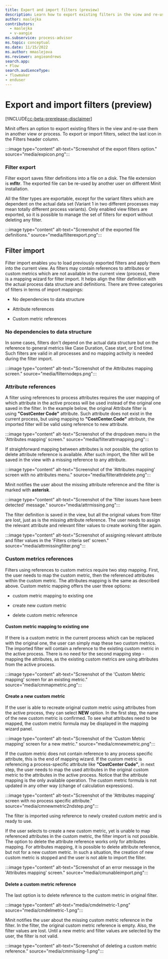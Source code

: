 ```yaml
---
title: Export and import filters (preview)
description: Learn how to export existing filters in the view and re-use them in another view or process in the Minit desktop application in process advisor.
author: maslejka
contributors:
  - maslejka
  - v-aangie
ms.subservice: process-advisor
ms.topic: conceptual
ms.date: 11/15/2022
ms.author: mmaslejova
ms.reviewer: angieandrews
search.app:
- Flow
search.audienceType:
- flowmaker
- enduser
---
```


# Export and import filters (preview)

[!INCLUDE[cc-beta-prerelease-disclaimer](../includes/cc-beta-prerelease-disclaimer.md)]

Minit offers an option to export existing filters in the view and re-use them in another view or process. To export or import filters, select the last icon in the Filters header column.

:::image type="content" alt-text="Screenshot of the export filters option." source="media/expicon.png":::

### Filter export

Filter export saves filter definitions into a file on a disk. The file extension is **mfltr**. The exported file can be re-used by another user on different Minit installation.

All the filter types are exportable, except for the variant filters which are dependent on the actual data set (Variant 1 in two different processes may mean totally different process variants). Only enabled view filters are exported, so it is possible to manage the set of filters for export without deleting any filter.

:::image type="content" alt-text="Screenshot of the exported file definitions." source="media/filterexport.png":::

## Filter import

Filter import enables you to load previously exported filters and apply them into the current view. As filters may contain references to attributes or custom metrics which are not available in the current view (process), there is a mapping wizard for filter import. It helps align the filter definition with the actual process data structure and definitions. There are three categories of filters in terms of import mappings:

- No dependencies to data structure

- Attribute references

- Custom metric references

### No dependencies to data structure

In some cases, filters don't depend on the actual data structure but on the reference to general metrics like Case Duration, Case start, or End time. Such filters are valid in all processes and no mapping activity is needed during the filter import.

:::image type="content" alt-text="Screenshot of the Attributes mapping screen." source="media/filternodeps.png":::

### Attribute references

A filter using references to process attributes requires the user mapping of which attribute in the active process will be used instead of the original one saved in the filter. In the example below, the original Attribute filter is using **"CostCenter Code"** attribute. Such attribute does not exist in the current process, but using mapping to **"CostCenter.Code"** attribute, the imported filter will be valid using reference to new attribute.

:::image type="content" alt-text="Screenshot of the dropdown menu in the 'Attributes mapping' screen." source="media/filterattrmapping.png":::

If straighforward mapping between attributes is not possible, the option to delete attribute reference is available. After such import, the filter will be saved in the view with a missing reference to any attribute.

:::image type="content" alt-text="Screenshot of the 'Attributes mapping' screen with no attributes menu." source="media/filterattrdelete.png":::

Minit notifies the user about the missing attribute reference and the filter is marked with **asterisk**.

:::image type="content" alt-text="Screenshot of the 'filter issues have been detected' message." source="media/attrmissing.png":::

The filter definition is saved in the view, but all the original values from filter are lost, just as is the missing attribute reference. The user needs to assign the relevant attribute and relevant filter values to create working filter again.

:::image type="content" alt-text="Screenshot of assigning relevant attribute and filter values in the 'Filters criteria set' screen." source="media/attrmissingfilter.png":::

### Custom metrics references

Filters using references to custom metrics require two step mapping. First, the user needs to map the custom metric, then the referenced attributes within the custom metric. The attributes mapping is the same as described above. Custom metric mapping offers the user three options:

- custom metric mapping to existing one

- create new custom metric

- delete custom metric reference

#### Custom metric mapping to existing one

If there is a custom metric in the current process which can be replaced with the original one, the user can simply map these two custom metrics. The imported filter will contain a reference to the existing custom metric in the active process. There is no need for the second mapping step - mapping the attributes, as the existing custom metrics are using attributes from the active process.

:::image type="content" alt-text="Screenshot of the 'Custom Metric mapping' screen for an existing metric." source="media/cmmapmetric.png":::

#### Create a new custom metric

If the user is able to recreate original custom metric using attributes from the active process, they can select **NEW** option. In the first step, the name of the new custom metric is confirmed. To see what attributes need to be mapped, the custom metric formula may be displayed in the mapping wizard panel.

:::image type="content" alt-text="Screenshot of the 'Custom Metric mapping' screen for a new metric." source="media/cmnewmetric.png":::

If the custom metric does not contain reference to any process specific attribute, this is the end of mapping wizard. If the custom metric is referencing a process-specific attribute like **"CostCenter Code"**, in next step, the user needs to map the used attributes in the original custom metric to the attributes in the active process. Notice that the attribute mapping is the only available operation. The custom metric formula is not updated in any other way (change of calculation expressions).

:::image type="content" alt-text="Screenshot of the 'Attributes mapping' screen with no process specific attribute." source="media/cmnewmetric2ndstep.png":::

The filter is imported using reference to newly created custom metric and is ready to use.

If the user selects to create a new custom metric, yet is unable to map referenced attributes in the custom metric, the filter import is not possible. The option to delete the attribute reference works only for attributes mapping. For attributes mapping, it is possible to delete attribute reference, but not for a new custom metric. In such a situation, the creation of new custom metric is stopped and the user is not able to import the filter.

:::image type="content" alt-text="Screenshot of an error message in the 'Attributes mapping' screen." source="media/cmunableimport.png":::

#### Delete a custom metric reference

The last option is to delete reference to the custom metric in original filter.

:::image type="content" alt-text="media/cmdelmetric-1.png" source="media/cmdelmetric-1.png":::

Minit notifies the user about the missing custom metric reference in the filter. In the filter, the original custom metric reference is empty. Also, the filter values are lost. Until a new metric and filter values are selected by the user, the filter is not valid.

:::image type="content" alt-text="Screenshot of deleting a custom metric reference." source="media/cmmissing-1.png":::


